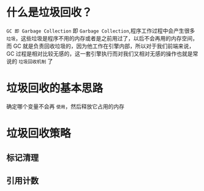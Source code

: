 # 什么是垃圾回收？
`GC 即 Garbage Collection` 即 `Garbage Collection`,程序工作过程中会产生很多 `垃圾`，这些垃圾是程序不用的内存或者是之前用过了，以后不会再用的内存空间，而 GC 就是负责回收垃圾的，因为他工作在引擎内部，所以对于我们前端来说，GC 过程是相对比较无感的，这一套引擎执行而对我们又相对无感的操作也就是常说的 `垃圾回收机制` 了

# 垃圾回收的基本思路
确定哪个变量不会再 `使用`，然后释放它占用的内存

# 垃圾回收策略

## 标记清理

## 引用计数
